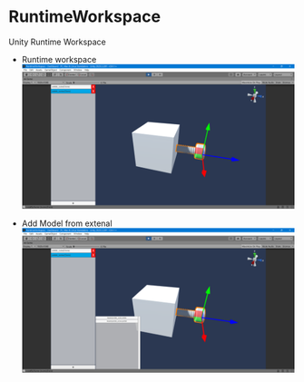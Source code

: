 # RuntimeWorkspace
Unity Runtime Workspace

* Runtime workspace  
<img src="https://github.com/shinn716/RuntimeWorkspace/blob/main/imgs/Snipaste_2022-03-23_14-04-21.png" /></a>  

* Add Model from extenal
<img src="https://github.com/shinn716/RuntimeWorkspace/blob/main/imgs/Snipaste_2022-03-18_16-38-56.png" /></a>  

